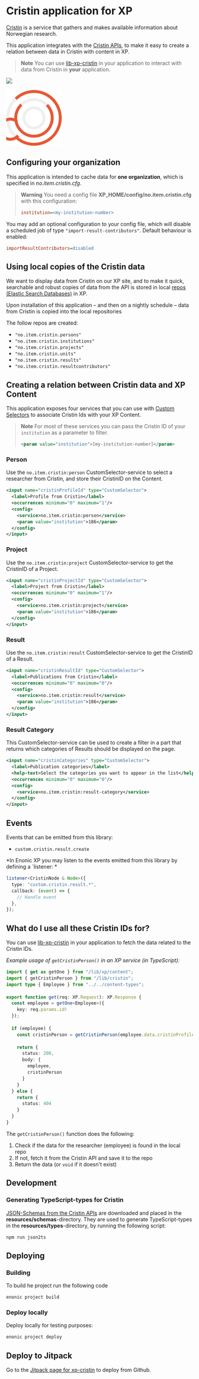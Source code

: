 # Cristin application for XP

[Cristin](https://www.cristin.no) is a service that gathers and makes available information about Norwegian research.

This application integrates with the [Cristin APIs](https://api.cristin.no/v2/doc/index.html), to make it easy to create
a relation between data in Cristin with content in XP.

 > **Note** You can use [lib-xp-cristin](https://github.com/ItemConsulting/lib-xp-cristin) in your application to 
 > interact with data from Cristin in **your** application.
 
[![](https://jitpack.io/v/no.item/xp-cristin.svg)](https://jitpack.io/#no.item/xp-cristin)

<img src="https://github.com/ItemConsulting/xp-cristin/raw/main/docs/icon.svg?sanitize=true" width="150">

## Configuring your organization

This application is intended to cache data for **one organization**, which is specified in *no.item.cristin.cfg*.

 > **Warning** You need a config file **XP_HOME/config/no.item.cristin.cfg** with this configuration:
 > ```ini
 > institution=<my-institution-number>
 > ```

You may add an optional configuration to your config file, which will disable a scheduled job of type `"import-result-contributors"`.
Default behaviour is enabled:
```ini
importResultContributors=disabled
```

## Using local copies of the Cristin data

We want to display data from Cristin on our XP site, and to make it quick, searchable and robust copies of data from the
API is stored in local [repos (Elastic Search Databases)](https://developer.enonic.com/docs/xp/stable/api/lib-repo) in XP.

Upon installation of this application – and then on a nightly schedule – data from Cristin is copied into the local repositories

The follow repos are created:
- `"no.item.cristin.persons"`
- `"no.item.cristin.institutions"`
- `"no.item.cristin.projects"`
- `"no.item.cristin.units"`
- `"no.item.cristin.results"`
- `"no.item.cristin.resultcontributors"`

## Creating a relation between Cristin data and XP Content

This application exposes four services that you can use with [Custom Selectors](https://developer.enonic.com/docs/xp/stable/cms/input-types#customselector) to associate Cristin Ids with your XP Content.

 > **Note** For most of these services you can pass the Cristin ID of your `institution` as a parameter to filter.
 > ```xml
 > <param value="institution">[my-institution-number]</param>
 > ``` 

### Person

Use the `no.item.cristin:person` CustomSelector-service to select a researcher from Cristin, and store their CristinID on the Content.

```xml
<input name="cristinProfileId" type="CustomSelector">
  <label>Profile from Cristin</label>
  <occurrences minimum="0" maximum="1"/>
  <config>
    <service>no.item.cristin:person</service>
    <param value="institution">186</param>
  </config>
</input>
```

### Project
Use the `no.item.cristin:project` CustomSelector-service to get the CristinID of a Project.

```xml
<input name="cristinProjectId" type="CustomSelector">
  <label>Project from Cristin</label>
  <occurrences minimum="0" maximum="1"/>
  <config>
    <service>no.item.cristin:project</service>
    <param value="institution">186</param>
  </config>
</input>
```

### Result

Use the `no.item.cristin:result` CustomSelector-service to get the CristinID of a Result.

```xml
<input name="cristinResultId" type="CustomSelector">
  <label>Publications from Cristin</label>
  <occurrences minimum="0" maximum="0"/>
  <config>
    <service>no.item.cristin:result</service>
    <param value="institution">186</param>
  </config>
</input>
```

### Result Category

This CustomSelector-service can be used to create a filter in a part that returns which categories of Results should be displayed on the page.

```xml
<input name="cristinCategories" type="CustomSelector">
  <label>Publication categories</label>
  <help-text>Select the categories you want to appear in the list</help-text>
  <occurrences minimum="0" maximum="0"/>
  <config>
    <service>no.item.cristin:result-category</service>
  </config>
</input>
```

## Events

Events that can be emitted from this library:

- `custom.cristin.result.create`

*In Enonic XP you may listen to the events emitted from this library by defining a `listener: *
```typescript
listener<CristinNode & Node>({
  type: "custom.cristin.result.*",
  callback: (event) => {
    // Handle event
  },
});
```

## What do I use all these Cristin IDs for?

You can use [lib-xp-cristin](https://github.com/ItemConsulting/lib-xp-cristin) in your application to fetch the data 
related to the Cristin IDs.

*Example usage of `getCristinPerson()` in an XP service (in TypeScript):*

```typescript
import { get as getOne } from "/lib/xp/content";
import { getCristinPerson } from "/lib/cristin";
import type { Employee } from "../../content-types"; 

export function get(req: XP.Request): XP.Response {
  const employee = getOne<Employee>({
    key: req.params.id!
  });

  if (employee) {
    const cristinPerson = getCristinPerson(employee.data.cristinProfileId);
    
    return {
      status: 200,
      body: {
        employee,
        cristinPerson
      }
    }
  } else {
    return {
      status: 404
    }
  }
}
```

The `getCristinPerson()` function does the following:
 1. Check if the data for the researcher (employee) is found in the local repo
 2. If not, fetch it from the Cristin API and save it to the repo
 3. Return the data (or `void` if it doesn't exist)

## Development

### Generating TypeScript-types for Cristin

[JSON-Schemas from the Cristin APIs](https://api.cristin.no/v2/doc/json-schemas/) are downloaded and placed in the **resources/schemas**-directory.
They are used to generate TypeScript-types in the **resources/types**-directory, by running the following script:

```bash
npm run json2ts
```

## Deploying

### Building

To build he project run the following code

```bash
enonic project build
```

### Deploy locally

Deploy locally for testing purposes:

```bash
enonic project deploy
```

## Deploy to Jitpack

Go to the [Jitpack page for xp-cristin](https://jitpack.io/#no.item/xp-cristin) to deploy from Github.
